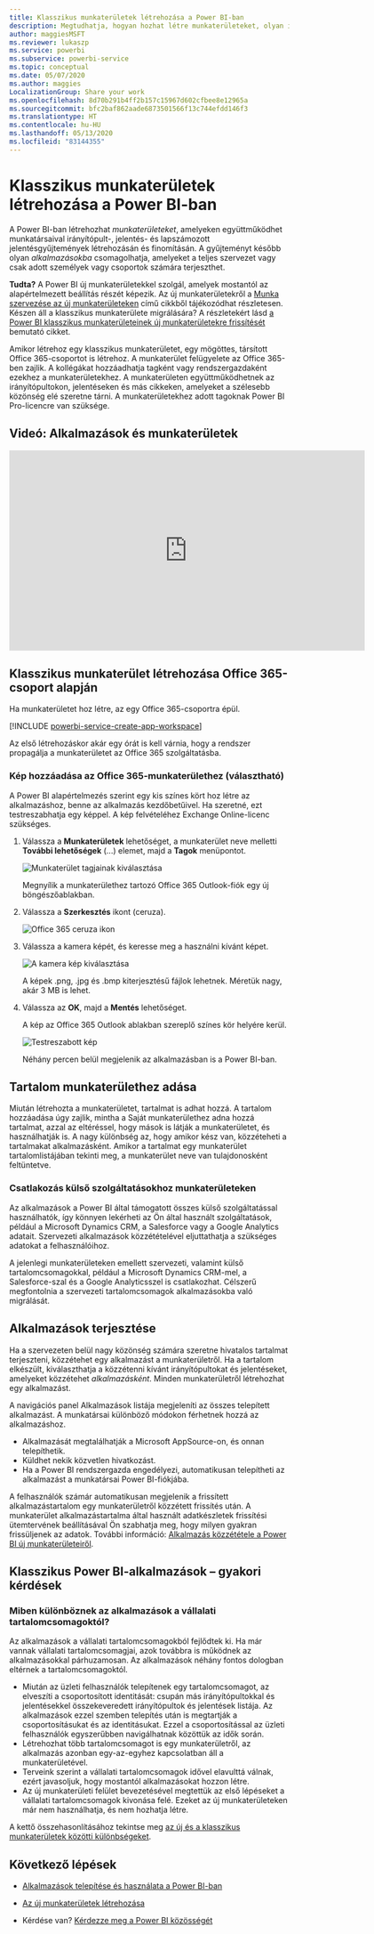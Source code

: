 ```yaml
---
title: Klasszikus munkaterületek létrehozása a Power BI-ban
description: Megtudhatja, hogyan hozhat létre munkaterületeket, olyan irányítópultokból, jelentésekből és lapszámozott jelentésekből álló gyűjteményeket, amelyek célja az alapvető metrikák biztosítása a vállalat számára.
author: maggiesMSFT
ms.reviewer: lukaszp
ms.service: powerbi
ms.subservice: powerbi-service
ms.topic: conceptual
ms.date: 05/07/2020
ms.author: maggies
LocalizationGroup: Share your work
ms.openlocfilehash: 8d70b291b4ff2b157c15967d602cfbee8e12965a
ms.sourcegitcommit: bfc2baf862aade6873501566f13c744efdd146f3
ms.translationtype: HT
ms.contentlocale: hu-HU
ms.lasthandoff: 05/13/2020
ms.locfileid: "83144355"
---
```

# <a name="create-classic-workspaces-in-power-bi"></a>Klasszikus munkaterületek létrehozása a Power BI-ban

A Power BI-ban létrehozhat *munkaterületeket*, amelyeken együttműködhet munkatársaival irányítópult-, jelentés- és lapszámozott jelentésgyűjtemények létrehozásán és finomításán. A gyűjteményt később olyan *alkalmazásokba* csomagolhatja, amelyeket a teljes szervezet vagy csak adott személyek vagy csoportok számára terjeszthet. 

**Tudta?** A Power BI új munkaterületekkel szolgál, amelyek mostantól az alapértelmezett beállítás részét képezik. Az új munkaterületekről a [Munka szervezése az új munkaterületeken](service-new-workspaces.md) című cikkből tájékozódhat részletesen. Készen áll a klasszikus munkaterülete migrálására? A részletekért lásd [a Power BI klasszikus munkaterületeinek új munkaterületekre frissítését](service-upgrade-workspaces.md) bemutató cikket.

Amikor létrehoz egy klasszikus munkaterületet, egy mögöttes, társított Office 365-csoportot is létrehoz. A munkaterület felügyelete az Office 365-ben zajlik. A kollégákat hozzáadhatja tagként vagy rendszergazdaként ezekhez a munkaterületekhez. A munkaterületen együttműködhetnek az irányítópultokon, jelentéseken és más cikkeken, amelyeket a szélesebb közönség elé szeretne tárni. A munkaterületekhez adott tagoknak Power BI Pro-licencre van szüksége. 

## <a name="video-apps-and-workspaces"></a>Videó: Alkalmazások és munkaterületek
<iframe width="640" height="360" src="https://www.youtube.com/embed/Ey5pyrr7Lk8?showinfo=0" frameborder="0" allowfullscreen></iframe>

## <a name="create-a-classic-workspace-based-on-an-office-365-group"></a>Klasszikus munkaterület létrehozása Office 365-csoport alapján

Ha munkaterületet hoz létre, az egy Office 365-csoportra épül.

[!INCLUDE [powerbi-service-create-app-workspace](../includes/powerbi-service-create-app-workspace.md)]

Az első létrehozáskor akár egy órát is kell várnia, hogy a rendszer propagálja a munkaterületet az Office 365 szolgáltatásba. 

### <a name="add-an-image-to-your-office-365-workspace-optional"></a>Kép hozzáadása az Office 365-munkaterülethez (választható)
A Power BI alapértelmezés szerint egy kis színes kört hoz létre az alkalmazáshoz, benne az alkalmazás kezdőbetűivel. Ha szeretné, ezt testreszabhatja egy képpel. A kép felvételéhez Exchange Online-licenc szükséges.

1. Válassza a **Munkaterületek** lehetőséget, a munkaterület neve melletti **További lehetőségek** (...) elemet, majd a **Tagok** menüpontot. 
   
     ![Munkaterület tagjainak kiválasztása](media/service-create-workspaces/power-bi-workspace-old-members.png)
   
    Megnyílik a munkaterülethez tartozó Office 365 Outlook-fiók egy új böngészőablakban.
2. Válassza a **Szerkesztés** ikont (ceruza).
   
     ![Office 365 ceruza ikon](media/service-create-workspaces/power-bi-workspace-old-edit-group.png)
3. Válassza a kamera képét, és keresse meg a használni kívánt képet.
   
     ![A kamera kép kiválasztása](media/service-create-workspaces/power-bi-workspace-old-camera.png)

     A képek .png, .jpg és .bmp kiterjesztésű fájlok lehetnek. Méretük nagy, akár 3 MB is lehet. 

4. Válassza az **OK**, majd a **Mentés** lehetőséget.
   
    A kép az Office 365 Outlook ablakban szereplő színes kör helyére kerül. 
   
     ![Testreszabott kép](media/service-create-workspaces/power-bi-workspace-old-new-image.png)
   
    Néhány percen belül megjelenik az alkalmazásban is a Power BI-ban.

## <a name="add-content-to-your-workspace"></a>Tartalom munkaterülethez adása

Miután létrehozta a munkaterületet, tartalmat is adhat hozzá. A tartalom hozzáadása úgy zajlik, mintha a Saját munkaterülethez adna hozzá tartalmat, azzal az eltéréssel, hogy mások is látják a munkaterületet, és használhatják is. A nagy különbség az, hogy amikor kész van, közzéteheti a tartalmakat alkalmazásként. Amikor a tartalmat egy munkaterület tartalomlistájában tekinti meg, a munkaterület neve van tulajdonosként feltüntetve.

### <a name="connect-to-third-party-services-in-workspaces"></a>Csatlakozás külső szolgáltatásokhoz munkaterületeken

Az alkalmazások a Power BI által támogatott összes külső szolgáltatással használhatók, így könnyen lekérheti az Ön által használt szolgáltatások, például a Microsoft Dynamics CRM, a Salesforce vagy a Google Analytics adatait. Szervezeti alkalmazások közzétételével eljuttathatja a szükséges adatokat a felhasználóihoz.

A jelenlegi munkaterületeken emellett szervezeti, valamint külső tartalomcsomagokkal, például a Microsoft Dynamics CRM-mel, a Salesforce-szal és a Google Analyticsszel is csatlakozhat. Célszerű megfontolnia a szervezeti tartalomcsomagok alkalmazásokba való migrálását.

## <a name="distribute-an-app"></a>Alkalmazások terjesztése

Ha a szervezeten belül nagy közönség számára szeretne hivatalos tartalmat terjeszteni, közzétehet egy alkalmazást a munkaterületről.  Ha a tartalom elkészült, kiválaszthatja a közzétenni kívánt irányítópultokat és jelentéseket, amelyeket közzétehet *alkalmazásként*. Minden munkaterületről létrehozhat egy alkalmazást.

A navigációs panel Alkalmazások listája megjeleníti az összes telepített alkalmazást. A munkatársai különböző módokon férhetnek hozzá az alkalmazáshoz. 
- Alkalmazását megtalálhatják a Microsoft AppSource-on, és onnan telepíthetik.
- Küldhet nekik közvetlen hivatkozást. 
- Ha a Power BI rendszergazda engedélyezi, automatikusan telepítheti az alkalmazást a munkatársai Power BI-fiókjába. 

A felhasználók számár automatikusan megjelenik a frissített alkalmazástartalom egy munkaterületről közzétett frissítés után. A munkaterület alkalmazástartalma által használt adatkészletek frissítési ütemtervének beállításával Ön szabhatja meg, hogy milyen gyakran frissüljenek az adatok. További információ: [Alkalmazás közzététele a Power BI új munkaterületeiről](service-create-distribute-apps.md).

## <a name="power-bi-classic-apps-faq"></a>Klasszikus Power BI-alkalmazások – gyakori kérdések

### <a name="how-are-apps-different-from-organizational-content-packs"></a>Miben különböznek az alkalmazások a vállalati tartalomcsomagoktól?
Az alkalmazások a vállalati tartalomcsomagokból fejlődtek ki. Ha már vannak vállalati tartalomcsomagjai, azok továbbra is működnek az alkalmazásokkal párhuzamosan. Az alkalmazások néhány fontos dologban eltérnek a tartalomcsomagoktól. 

* Miután az üzleti felhasználók telepítenek egy tartalomcsomagot, az elveszíti a csoportosított identitását: csupán más irányítópultokkal és jelentésekkel összekeveredett irányítópultok és jelentések listája. Az alkalmazások ezzel szemben telepítés után is megtartják a csoportosításukat és az identitásukat. Ezzel a csoportosítással az üzleti felhasználók egyszerűbben navigálhatnak közöttük az idők során.
* Létrehozhat több tartalomcsomagot is egy munkaterületről, az alkalmazás azonban egy-az-egyhez kapcsolatban áll a munkaterületével. 
* Terveink szerint a vállalati tartalomcsomagok idővel elavulttá válnak, ezért javasoljuk, hogy mostantól alkalmazásokat hozzon létre.  
* Az új munkaterületi felület bevezetésével megtettük az első lépéseket a vállalati tartalomcsomagok kivonása felé. Ezeket az új munkaterületeken már nem használhatja, és nem hozhatja létre.

A kettő összehasonlításához tekintse meg [az új és a klasszikus munkaterületek közötti különbségeket](service-new-workspaces.md#new-and-classic-workspace-differences). 

## <a name="next-steps"></a>Következő lépések
* [Alkalmazások telepítése és használata a Power BI-ban](service-create-distribute-apps.md)
- [Az új munkaterületek létrehozása](service-create-the-new-workspaces.md)
* Kérdése van? [Kérdezze meg a Power BI közösségét](https://community.powerbi.com/)
